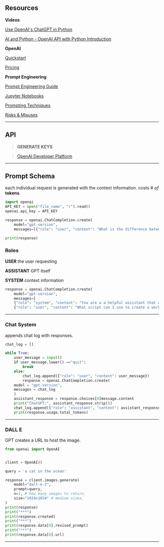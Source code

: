 ## Resources

**Videos**

[Use OpenAI's ChatGPT in Python](https://www.youtube.com/watch?v=YVFWBJ1WVF8)

[AI and Python - OpenAI API with Python Introduction](https://www.youtube.com/watch?v=I6T9Ztn0S-M)

**OpenAI**

[Quickstart](https://platform.openai.com/docs/quickstart)

[Pricing](https://openai.com/api/pricing/)

**Prompt Engineering**

[Prompt Engineering Guide](https://www.promptingguide.ai/)

[Jupyter Notebooks](https://www.promptingguide.ai/notebooks)

[Prompting Techniques](https://www.promptingguide.ai/techniques)

[Risks & Misuses](https://www.promptingguide.ai/risks)

-----

## API

> **GENERATE KEYS**

> [OpenAI Developer Platform](https://platform.openai.com)

-----

## Prompt Schema

each individual request is generated with the context information.
costs *# of* **tokens**.

```Python
import openai
API_KEY = open("file_name", "r").read()
openai.api_key = API_KEY

response = openai.ChatCompletion.create(
	model="gpt-version",
	messages=[{"role": "user", "content": "What is the difference between Python and C++?"}, ...]

print(response)
```

### Roles

**USER** the user requesting

**ASSISTANT** GPT itself

**SYSTEM** context information

```Python
response = openai.ChatCompletion.create(
	model="gpt-version",
	messages=[
	{"role": "system", "content": "You are a a helpful assistant that writes Python scripts?"},
	{"role": "user", "content": "What script can I use to create a working clock?"}]
```

-----

### Chat System
appends chat log with responses.
```Python
chat_log = []

while True:
	user_message = input()
	if user_message.lower() =="quit":
		break
	else:
		chat_log.append({"role": "user", "content": user_message})
		response = openai.ChatCompletion.create(
	model = "gpt-version",
	messages = chat_log
	)
	assistant_response = response.choices[0]message.content
	print("ChatGPT:", assistant_response.strip())
	chat_log.append({"role": "assistant", "content": assistant_response.strip()})
	print(response.usage.total_tokens)
```

-----

### DALL E
GPT creates a URL to host the image.


```Python
from openai import OpenAI


client = OpenAI()

query = 'a cat in the ocean'

response = client.images.generate(
	model="dall-e-3",
	prompt=query,
	n=1, # how many images to return.
	size="1024x1024" # medium sizes,
)
print(response)
print("***")
print(response.created)
print("***")
print(response.data[0].revised_prompt)
print("***")
print(response.data[0].url)

```

-----